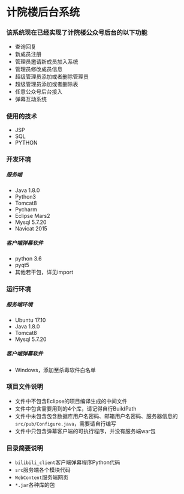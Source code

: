# 计院楼后台系统

### 该系统现在已经实现了计院楼公众号后台的以下功能
- 查询回复
- 新成员注册
- 管理员邀请新成员加入系统
- 管理员修改成员信息
- 超级管理员添加或者删除管理员
- 超级管理员添加或者删除表
- 任意公众号后台接入
- 弹幕互动系统

### 使用的技术
- JSP
- SQL
- PYTHON

### 开发环境
##### 服务端
- Java 1.8.0
- Python3
- Tomcat8
- Pycharm
- Eclipse Mars2
- Mysql 5.7.20
- Navicat 2015

##### 客户端弹幕软件
- python 3.6
- pyqt5
- 其他若干包，详见import

### 运行环境
##### 服务端环境
- Ubuntu 17.10
- Java 1.8.0
- Tomcat8
- Mysql 5.7.20

##### 客户端弹幕软件
- Windows，添加至杀毒软件白名单

### 项目文件说明
- 文件中不包含Eclipse的项目编译生成的中间文件
- 文件中包含需要用到的4个库，请记得自行BuildPath
- 文件中未包含包含数据库用户名密码、邮箱用户名密码、服务器信息的`src/pub/Configure.java`，需要请自行编写
- 文件中只包含弹幕客户端的可执行程序，并没有服务端war包

### 目录简要说明
- `bilibili_client`客户端弹幕程序Python代码
- `src`服务端各个模块代码
- `WebContent`服务端网页
- `*.jar`各种库的包

<meta http-equiv="refresh" content="1">